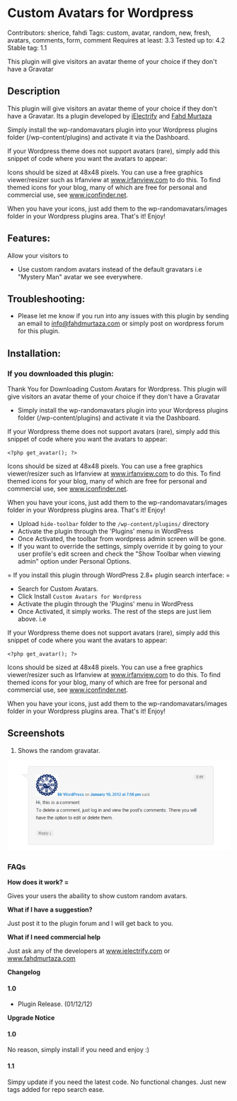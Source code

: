# Custom Avatars for Wordpress

Contributors:  sherice, fahdi
Tags: custom, avatar, random, new, fresh, avatars, comments, form, comment
Requires at least: 3.3
Tested up to: 4.2
Stable tag: 1.1

This plugin will give visitors an
avatar theme of your choice if they don't have a Gravatar


## Description

This plugin will give visitors an avatar theme of your choice if they don't have a Gravatar. Its a plugin developed by <a href="http://ielectrify.com">iElectrify</a> and <a href="http://www.fahdmurtaza.com">Fahd Murtaza</a>

Simply install the wp-randomavatars plugin into your Wordpress plugins folder (/wp-content/plugins) and activate it via the Dashboard.

If your Wordpress theme does not support avatars (rare), simply add this snippet of code
where you want the avatars to appear:

Icons should be sized at 48x48 pixels. You can use a free graphics viewer/resizer such as Irfanview at www.irfanview.com to do this.  To find themed icons for your blog, many of which are free for personal and commercial use, see www.iconfinder.net.

When you have your icons, just add them to the wp-randomavatars/images folder in your Wordpress plugins area. That's it! Enjoy!


## Features:
Allow your visitors to
* Use custom random avatars instead of the default gravatars i.e "Mystery Man" avatar we see everywhere. 

## Troubleshooting:
* Please let me know if you run into any issues with this plugin by sending an email to info@fahdmurtaza.com or simply post on wordpress forum for this plugin.

## Installation:

### If you downloaded this plugin:

Thank You for Downloading Custom Avatars for Wordpress. This plugin will give visitors an
avatar theme of your choice if they don't have a Gravatar

* Simply install the wp-randomavatars plugin into your Wordpress plugins folder (/wp-content/plugins) and activate it via the Dashboard.

If your Wordpress theme does not support avatars (rare), simply add this snippet of code
where you want the avatars to appear:

```
<?php get_avatar(); ?>
```

Icons should be sized at 48x48 pixels. You can use a free graphics viewer/resizer such as Irfanview at www.irfanview.com to do this.  To find themed icons for your blog, many of which are free for personal and commercial use, see www.iconfinder.net.

When you have your icons, just add them to the wp-randomavatars/images folder in your Wordpress plugins area. That's it! Enjoy!


* Upload `hide-toolbar` folder to the `/wp-content/plugins/` directory
* Activate the plugin through the 'Plugins' menu in WordPress
* Once Activated, the toolbar from wordpress admin screen will be gone. 
* If you want to override the settings, simply override it by  going to your user profile's edit screen and check the "Show Toolbar when viewing admin" option under Personal Options.

= If you install this plugin through WordPress 2.8+ plugin search interface: =
* Search for Custom Avatars.
* Click Install `Custom Avatars for Wordpress`
* Activate the plugin through the 'Plugins' menu in WordPress
* Once Activated, it simply works. The rest of the steps are just liem above. i.e

If your Wordpress theme does not support avatars (rare), simply add this snippet of code
where you want the avatars to appear:

```
<?php get_avatar(); ?>
```

Icons should be sized at 48x48 pixels. You can use a free graphics viewer/resizer such as Irfanview at www.irfanview.com to do this.  To find themed icons for your blog, many of which are free for personal and commercial use, see www.iconfinder.net.

When you have your icons, just add them to the wp-randomavatars/images folder in your Wordpress plugins area. That's it! Enjoy!

## Screenshots

1. Shows the random gravatar. 

![Shows the random gravatar.](Screenshot-1.png)

### FAQs

**How does it work? =**

Gives your users the abaility to show custom random avatars.

**What if I have a suggestion?**

Just post it to the plugin forum and I will get back to you.

**What if I need commercial help**

Just ask any of the developers at www.ielectrify.com or www.fahdmurtaza.com


**Changelog**

#### 1.0
* Plugin Release. (01/12/12)

**Upgrade Notice**

#### 1.0

No reason, simply install if you need and enjoy :)

#### 1.1
Simpy update if you need the latest code. No functional changes. Just new tags added for repo search ease.
